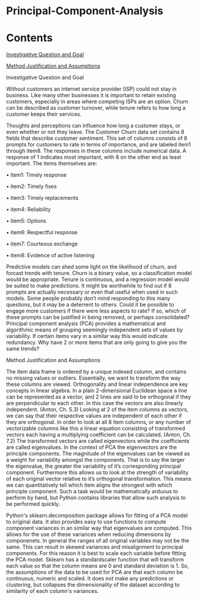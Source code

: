 # Principal-Component-Analysis

# Contents

[Investigative Question and Goal](#investigative-question-and-goal)

[Method Justification and Assumptions](#method-justification-and-assumptions)

Investigative Question and Goal

Without customers an internet service provider (ISP) could not stay in business. Like many other businesses it is important to retain existing customers, especially in areas where competing ISPs are an option. Churn can be described as customer turnover, while tenure refers to how long a customer keeps their services.

Thoughts and perceptions can influence how long a customer stays, or even whether or not they leave. The Customer Churn data set contains 8 fields that describe customer sentiment. This set of columns consists of 8 prompts for customers to rate in terms of importance, and are labeled item1 through item8. The responses in these columns include numerical data. A response of 1 indicates most important, with 8 on the other end as least important. The items themselves are:

• item1: Timely response

• item2: Timely fixes

• item3: Timely replacements

• item4: Reliability

• item5: Options

• item6: Respectful response

• item7: Courteous exchange

• item8: Evidence of active listening

Predictive models can shed some light on the likelihood of churn, and forcast trends with tenure. Churn is a binary value, so a classification model would be appropriate. Tenure is continuous, and a regression model would be suited to make predictions. It might be worthwhile to find out if 8 prompts are actually necessary or even that useful when used in such models. Some people probably don’t mind responding to this many questions, but it may be a deterrent to others. Could it be possible to engage more customers if there were less aspects to rate? If so, which of these prompts can be justified in being removed, or perhaps consolidated? Principal component analysis (PCA) provides a mathematical and algorithmic means of grouping seemingly independent sets of values by variability. If certain items vary in a similar way this would indicate redundancy. Why have 2 or more items that are only going to give you the same trends?


Method Justification and Assumptions


The item data frame is ordered by a unique indexed column, and contains no missing values or outliers. Essentially, we want to transform the way these columns are viewed. Orthogonality and linear independence are key concepts in linear algebra. In a plain 2-dimensional Euclidean space a line can be represented as a vector, and 2 lines are said to be orthogonal if they are perpendicular to each other. In this case the vectors are also linearly independent. (Anton, Ch. 5.3) Looking at 2 of the item columns as vectors, we can say that their respective values are independent of each other if they are orthogonal. In order to look at all 8 item columns, or any number of vectorizable columns like this a linear equation consisting of transformed vectors each having a multiplying coefficient can be calculated. (Anton, Ch. 7.2) The transformed vectors are called eigenvectors while the coefficients are called eigenvalues. In the context of PCA the eigenvectors are the principle components. The magnitude of the eigenvalues can be viewed as a weight for variability amongst the components. That is to say the larger the eigenvalue, the greater the variability of it’s corresponding principal component. Furthermore this allows us to look at the strength of variability of each original vector relative to it’s orthogonal transformation. This means we can quantitatively tell which item aligns the strongest with which principle component. Such a task would be mathematically arduous to perform by hand, but Python contains libraries that allow such analysis to be performed quickly.

Python's sklearn.decomposition package allows for fitting of a PCA model to original data. It also provides easy to use functions to compute component variances in an similar way that eigenvalues are computed. This allows for the use of these variances when reducing dimensions by componenets. In general the ranges of all original variables may not be the same. This can result in skewed variances and misalignment to principal components. For this reason it is best to scale each variable before fitting the PCA model. Sklearn has a standardscaler function that will transform each value so that the column means are 0 and standard deviation is 1. So, the assumptions of the data to be used for PCA are that each column be continuous, numeric and scaled. It does not make any predictions or clustering, but collapses the dimensionality of the dataset according to similarity of each column's variances.
